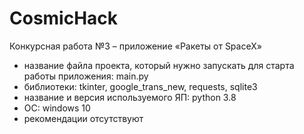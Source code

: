 # CosmicHack
Конкурсная работа №3 – приложение «Ракеты от SpaceX»

- название файла проекта, который нужно запускать для старта работы приложения: main.py
- библиотеки: tkinter, google_trans_new, requests, sqlite3
- название и версия используемого ЯП: python 3.8
- ОС: windows 10
- рекомендации отсутствуют
